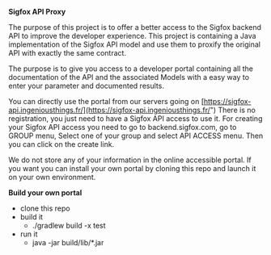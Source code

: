 **Sigfox API Proxy**

The purpose of this project is to offer a better access to the Sigfox backend API to improve the developer experience.
This project is containing a Java implementation of the Sigfox API model and use them to proxify the original API with
exactly the same contract.

The purpose is to give you access to a developer portal containing all the documentation of the API and the associated
Models with a easy way to enter your parameter and documented results.

You can directly use the portal from our servers going on [https://sigfox-api.ingeniousthings.fr/](https://sigfox-api.ingeniousthings.fr/")
There is no registration, you just need to have a Sigfox API access to use it. For creating your Sigfox API access you
need to go to backend.sigfox.com, go to GROUP menu, Select one of your group and select API ACCESS menu. Then you can click on the
create link.

We do not store any of your information in the online accessible portal. If you want you can install your own portal by
cloning this repo and launch it on your own environment.


__Build your own portal__


* clone this repo
* build it
    * ./gradlew build -x test
* run it
    * java -jar build/lib/*.jar

